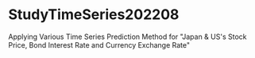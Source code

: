# StudyTimeSeries202208
Applying Various Time Series Prediction Method for "Japan & US's Stock Price, Bond Interest Rate and Currency Exchange Rate"
